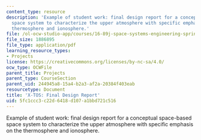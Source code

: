 ```yaml
---
content_type: resource
description: 'Example of student work: final design report for a conceptual space-based
  space system to characterize the upper atmosphere with specific emphasis on the
  thermosphere and ionosphere.'
file: /ol-ocw-studio-app/courses/16-89j-space-systems-engineering-spring-2007/5fc1ccc3c22d6418d107a1bbd721c516_report_02.pdf
file_size: 1886895
file_type: application/pdf
learning_resource_types:
- Projects
license: https://creativecommons.org/licenses/by-nc-sa/4.0/
ocw_type: OCWFile
parent_title: Projects
parent_type: CourseSection
parent_uid: 244945a8-15a4-b2a3-af2a-20384f403eab
resourcetype: Document
title: 'X-TOS: Final Design Report'
uid: 5fc1ccc3-c22d-6418-d107-a1bbd721c516
---
```

Example of student work: final design report for a conceptual space-based space system to characterize the upper atmosphere with specific emphasis on the thermosphere and ionosphere.